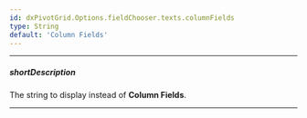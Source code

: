```yaml
---
id: dxPivotGrid.Options.fieldChooser.texts.columnFields
type: String
default: 'Column Fields'
---
```

---
##### shortDescription
The string to display instead of **Column Fields**.

---
